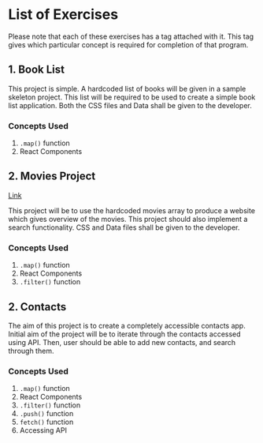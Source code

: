 # List of Exercises

Please note that each of these exercises has a tag attached with it. This tag gives which particular concept is required for completion of that program.

## 1. Book List

This project is simple. A hardcoded list of books will be given in a sample skeleton project. This list will be required to be used to create a simple book list application. Both the CSS files and Data shall be given to the developer.

### Concepts Used

1. `.map()` function
2. React Components

## 2. Movies Project

[Link](https://github.com/BrainBuzzer/movie-exercise)

This project will be to use the hardcoded movies array to produce a website which gives overview of the movies. This project should also implement a search functionality. CSS and Data files shall be given to the developer.

### Concepts Used

1. `.map()` function
2. React Components
3. `.filter()` function

## 2. Contacts

The aim of this project is to create a completely accessible contacts app. Initial aim of the project will be to iterate through the contacts accessed using API. Then, user should be able to add new contacts, and search through them.

### Concepts Used

1. `.map()` function
2. React Components
3. `.filter()` function
4. `.push()` function
5. `fetch()` function
6. Accessing API

